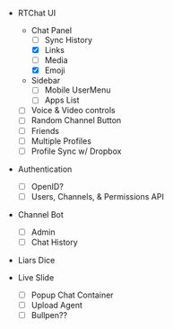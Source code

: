 
- RTChat UI
    - Chat Panel
        - [ ] Sync History
        - [X] Links
        - [ ] Media
        - [X] Emoji
    - Sidebar
        - [ ] Mobile UserMenu
        - [ ] Apps List
    - [ ] Voice & Video controls
    - [ ] Random Channel Button
    - [ ] Friends
    - [ ] Multiple Profiles
    - [ ] Profile Sync w/ Dropbox

- Authentication
    - [ ] OpenID?
    - [ ] Users, Channels, & Permissions API

- Channel Bot
    - [ ] Admin
    - [ ] Chat History

- Liars Dice

- Live Slide
    - [ ] Popup Chat Container
    - [ ] Upload Agent
    - [ ] Bullpen??
